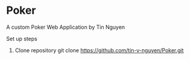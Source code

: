 # Poker
A custom Poker Web Application by Tin Nguyen

Set up steps
1. Clone repository
git clone https://github.com/tin-v-nguyen/Poker.git

